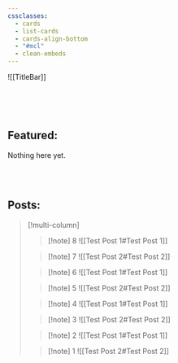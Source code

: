 ```yaml
---
cssclasses:
  - cards
  - list-cards
  - cards-align-bottom
  - "#mcl"
  - clean-embeds
---
```

![[TitleBar]] 

<br>
<br><br>

## Featured:
Nothing here yet.

<br>

<br>

## Posts:



> [!multi-column]
>
>> [!note] 8
>> ![[Test Post 1#Test Post 1]]
>
>> [!note] 7
>> ![[Test Post 2#Test Post 2]]
>
>> [!note] 6
>> ![[Test Post 1#Test Post 1]]
>
>> [!note] 5
>> ![[Test Post 2#Test Post 2]]
>
>> [!note] 4
>> ![[Test Post 1#Test Post 1]]
>
>> [!note] 3
>> ![[Test Post 2#Test Post 2]]
>
>> [!note] 2
>> ![[Test Post 1#Test Post 1]]
>
>> [!note] 1
>> ![[Test Post 2#Test Post 2]]
>




